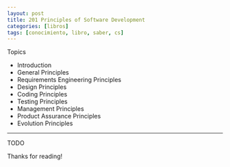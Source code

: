 ```yaml
---
layout: post
title: 201 Principles of Software Development
categories: [libros]
tags: [conocimiento, libro, saber, cs]
---
```


<!--Resumen-->

Topics 

- Introduction
- General Principles
- Requirements Engineering Principles
- Design Principles
- Coding Principles
- Testing Principles
- Management Principles
- Product Assurance Principles
- Evolution Principles

---

<!--more-->
TODO
  
Thanks for reading!